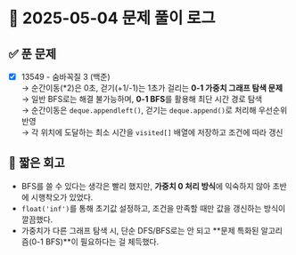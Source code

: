 # 📅 2025-05-04 문제 풀이 로그

## ✅ 푼 문제

- [x] 13549 - 숨바꼭질 3 (백준)  
  → 순간이동(*2)은 0초, 걷기(+1/-1)는 1초가 걸리는 **0-1 가중치 그래프 탐색 문제**  
  → 일반 BFS로는 해결 불가능하며, **0-1 BFS**를 활용해 최단 시간 경로 탐색  
  → 순간이동은 `deque.appendleft()`, 걷기는 `deque.append()`로 처리해 우선순위 반영  
  → 각 위치에 도달하는 최소 시간을 `visited[]` 배열에 저장하고 조건에 따라 갱신

## 🧠 짧은 회고

- BFS를 쓸 수 있다는 생각은 빨리 했지만, **가중치 0 처리 방식**에 익숙하지 않아 초반에 시행착오가 있었다.  
- `float('inf')`를 통해 초기값 설정하고, 조건을 만족할 때만 값을 갱신하는 방식이 깔끔했다.  
- 가중치가 다른 그래프 탐색 시, 단순 DFS/BFS로는 안 되고 **문제 특화된 알고리즘(0-1 BFS)**이 필요하다는 걸 체득했다.